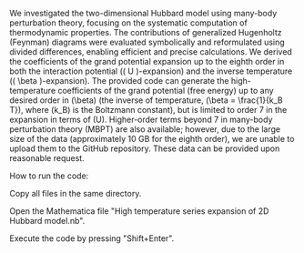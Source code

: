 We investigated the two-dimensional Hubbard model using many-body perturbation theory, focusing on the systematic computation of thermodynamic properties. The contributions of generalized Hugenholtz (Feynman) diagrams were evaluated symbolically and reformulated using divided differences, enabling efficient and precise calculations. We derived the coefficients of the grand potential expansion up to the eighth order in both the interaction potential (\( U \)-expansion) and the inverse temperature (\( \beta \)-expansion).
The provided code can generate the high-temperature coefficients of the grand potential (free energy) up to any desired order in \(\beta\) (the inverse of temperature, \(\beta = \frac{1}{k_B T}\), where \(k_B\) is the Boltzmann constant), but is limited to order 7 in the expansion in terms of \(U\). Higher-order terms beyond 7 in many-body perturbation theory (MBPT) are also available; however, due to the large size of the data (approximately 10 GB for the eighth order), we are unable to upload them to the GitHub repository. These data can be provided upon reasonable request.

How to run the code:

Copy all files in the same directory.

Open the Mathematica file "High temperature series expansion of 2D Hubbard model.nb".

Execute the code by pressing "Shift+Enter".
